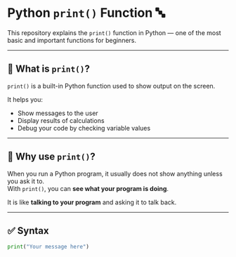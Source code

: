 # Python `print()` Function 🔤

This repository explains the `print()` function in Python — one of the most basic and important functions for beginners.

---

## 📘 What is `print()`?

`print()` is a built-in Python function used to show output on the screen.

It helps you:

- Show messages to the user
- Display results of calculations
- Debug your code by checking variable values

---

## 🧠 Why use `print()`?

When you run a Python program, it usually does not show anything unless you ask it to.  
With `print()`, you can **see what your program is doing**.

It is like **talking to your program** and asking it to talk back.

---

## ✅ Syntax

```python
print("Your message here")
